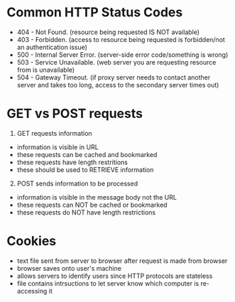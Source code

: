 # Common HTTP Status Codes
* 404 - Not Found. (resource being requested IS NOT available)
* 403 - Forbidden. (access to resource being requested is forbidden/not an authentication issue)
* 500 - Internal Server Error. (server-side error code/something is wrong)
* 503 - Service Unavailable. (web server you are requesting resource from is unavailable)
* 504 - Gateway Timeout. (if proxy server needs to contact another server and takes too long, access to the secondary server times out)

# GET vs POST requests
1. GET requests information 
* information is visible in URL
* these requests can be cached and bookmarked
* these requests have length restritions
* these should be used to RETRIEVE information

2. POST sends information to be processed
* information is visible in the message body not the URL
* these requests can NOT be cached or bookmarked
* these requests do NOT have length restrictions

# Cookies
* text file sent from server to browser after request is made from browser
* browser saves onto user's machine
* allows servers to identify users since HTTP protocols are stateless
* file contains intrsuctions to let server know which computer is re-accessing it 